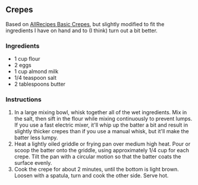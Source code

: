 ## Crepes

Based on [AllRecipes Basic Crepes](https://www.allrecipes.com/recipe/16383/basic-crepes/), but slightly modified to fit the ingredients I have on hand and to (I think) turn out a bit better.

### Ingredients
* 1 cup flour
* 2 eggs
* 1 cup almond milk
* 1/4 teaspoon salt
* 2 tablespoons butter

### Instructions

1. In a large mixing bowl, whisk together all of the wet ingredients. Mix in the salt, then sift in the flour while mixing continuously to prevent lumps. If you use a fast electric mixer, it'll whip up the batter a bit and result in slightly thicker crepes than if you use a manual whisk, but it'll make the batter less lumpy.
2. Heat a lightly oiled griddle or frying pan over medium high heat. Pour or scoop the batter onto the griddle, using approximately 1/4 cup for each crepe. Tilt the pan with a circular motion so that the batter coats the surface evenly.
3. Cook the crepe for about 2 minutes, until the bottom is light brown. Loosen with a spatula, turn and cook the other side. Serve hot.
